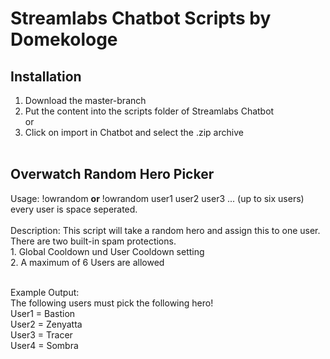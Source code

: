 # Streamlabs Chatbot Scripts by Domekologe

## Installation
1. Download the master-branch
2. Put the content into the scripts folder of Streamlabs Chatbot <br />
or <br />
2. Click on import in Chatbot and select the .zip archive <br /><br />

## Overwatch Random Hero Picker
Usage:	!owrandom **or** !owrandom user1 user2 user3 ... (up to six users) <br />
	every user is space seperated. <br /> <br />
Description:	This script will take a random hero and assign this to one user. <br />
	There are two built-in spam protections. <br />
	1. Global Cooldown und User Cooldown setting <br />
	2. A maximum of 6 Users are allowed <br /><br />
	
	

Example Output: <br />
The following users must pick the following hero! <br />
User1 = Bastion <br />
User2 = Zenyatta <br />
User3 = Tracer <br />
User4 = Sombra